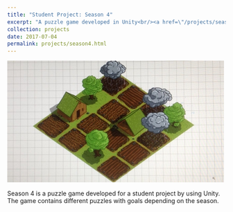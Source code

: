 ```yaml
---
title: "Student Project: Season 4"
excerpt: "A puzzle game developed in Unity<br/><a href=\"/projects/season4.html\"><img src=\"/images/season4.jpeg\" alt=\"Season4\" width=\"480\"/></a>"
collection: projects
date: 2017-07-04
permalink: projects/season4.html
---
```


<img src='/images/season4.jpeg'>

Season 4 is a puzzle game developed for a student project by using Unity. The game contains different puzzles with goals depending on the season. 


